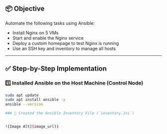 ## 📦 Objective

Automate the following tasks using Ansible:
- Install Nginx on 5 VMs
- Start and enable the Nginx service
- Deploy a custom homepage to test Nginx is running
- Use an SSH key and inventory to manage all hosts

---

## ✅ Step-by-Step Implementation

### 1️⃣ Installed Ansible on the Host Machine (Control Node)
```bash
sudo apt update
sudo apt install ansible -y
ansible --version

### 📄 Created the Ansible Inventory File (`inventory.ini`)


![Image Alt](image_url))

